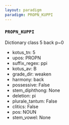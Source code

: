 ```yaml
---
layout: paradigm
paradigm: PROPN_KUPPI
---
```

### ` PROPN_KUPPI `

Dictionary class 5 back p~0
* kotus_tn: 5
* upos: PROPN
* suffix_regex: ppi
* kotus_av: B
* grade_dir: weaken
* harmony: back
* possessive: False
* stem_diphthong: None
* deletion: pi
* plurale_tantum: False
* clitics: False
* pos: NOUN
* stem_vowel: None
